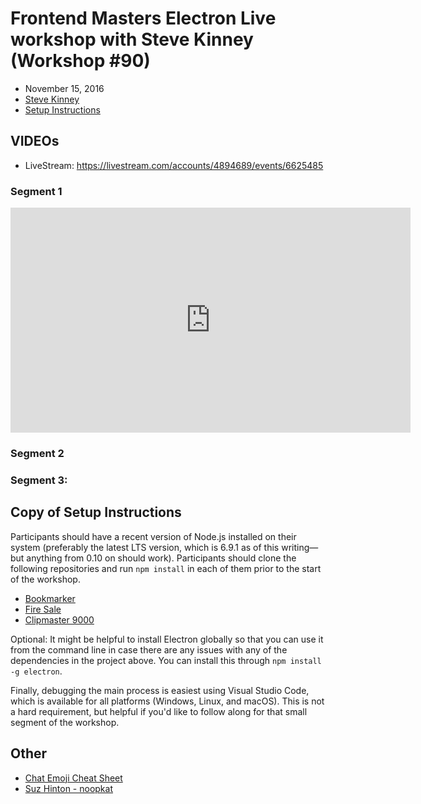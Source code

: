 # Frontend Masters Electron Live workshop with Steve Kinney (Workshop #90)

* November 15, 2016
* [Steve Kinney](http://stevekinney.net/)
* [Setup Instructions](https://gist.github.com/stevekinney/4cc5c61e827c00dbea55409f26d1da02)

## VIDEOs

* LiveStream: https://livestream.com/accounts/4894689/events/6625485

### Segment 1

<iframe id="ls_embed_1479225827" src="https://livestream.com/accounts/4894689/events/6625485/videos/141950011/player?width=640&height=360&enableInfo=true&defaultDrawer=&autoPlay=true&mute=false" width="640" height="360" frameborder="0" scrolling="no" allowfullscreen> </iframe><script type="text/javascript" data-embed_id="ls_embed_1479225827" src="https://livestream.com/assets/plugins/referrer_tracking.js"></script>

### Segment 2

### Segment 3:


## Copy of Setup Instructions

Participants should have a recent version of Node.js installed on their system (preferably the latest LTS version, which is 6.9.1 as of this writing—but anything from 0.10 on should work). Participants should clone the following repositories and run `npm install` in each of them prior to the start of the workshop.

- [Bookmarker](https://github.com/stevekinney/fem-bookmarker)
- [Fire Sale](https://github.com/stevekinney/fem-firesale)
- [Clipmaster 9000](https://github.com/stevekinney/clipmaster-9000-tutorial)

Optional: It might be helpful to install Electron globally so that you can use it from the command line in case there are any issues with any of the dependencies in the project above. You can install this through `npm install -g electron`.

Finally, debugging the main process is easiest using Visual Studio Code, which is available for all platforms (Windows, Linux, and macOS). This is not a hard requirement, but helpful if you'd like to follow along for that small segment of the workshop.


## Other

* [Chat Emoji Cheat Sheet](http://www.webpagefx.com/tools/emoji-cheat-sheet/)
* [Suz Hinton - noopkat](http://noopkat.com/)

